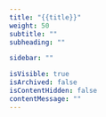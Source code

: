 ```yaml
---
title: "{{title}}"
weight: 50
subtitle: ""
subheading: ""

sidebar: ""

isVisible: true
isArchived: false
isContentHidden: false
contentMessage: ""
---
```


